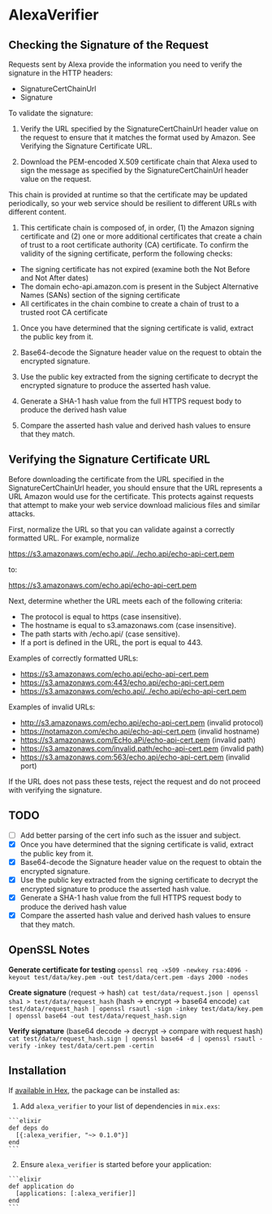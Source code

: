 # AlexaVerifier

## Checking the Signature of the Request

Requests sent by Alexa provide the information you need to verify the signature in the HTTP headers:

- SignatureCertChainUrl
- Signature

To validate the signature:

1. Verify the URL specified by the SignatureCertChainUrl header value on the request to ensure that it matches the format used by Amazon. See Verifying the Signature Certificate URL.

1. Download the PEM-encoded X.509 certificate chain that Alexa used to sign the message as specified by the SignatureCertChainUrl header value on the request.

This chain is provided at runtime so that the certificate may be updated periodically, so your web service should be resilient to different URLs with different content.

1. This certificate chain is composed of, in order, (1) the Amazon signing certificate and (2) one or more additional certificates that create a chain of trust to a root certificate authority (CA) certificate. To confirm the validity of the signing certificate, perform the following checks:
- The signing certificate has not expired (examine both the Not Before and Not After dates)
- The domain echo-api.amazon.com is present in the Subject Alternative Names (SANs) section of the signing certificate
- All certificates in the chain combine to create a chain of trust to a trusted root CA certificate

1. Once you have determined that the signing certificate is valid, extract the public key from it.

1. Base64-decode the Signature header value on the request to obtain the encrypted signature.

1. Use the public key extracted from the signing certificate to decrypt the encrypted signature to produce the asserted hash value.

1. Generate a SHA-1 hash value from the full HTTPS request body to produce the derived hash value

1. Compare the asserted hash value and derived hash values to ensure that they match.

## Verifying the Signature Certificate URL

Before downloading the certificate from the URL specified in the SignatureCertChainUrl header, you should ensure that the URL represents a URL Amazon would use for the certificate. This protects against requests that attempt to make your web service download malicious files and similar attacks.

First, normalize the URL so that you can validate against a correctly formatted URL. For example, normalize

https://s3.amazonaws.com/echo.api/../echo.api/echo-api-cert.pem

to:

https://s3.amazonaws.com/echo.api/echo-api-cert.pem

Next, determine whether the URL meets each of the following criteria:

- The protocol is equal to https (case insensitive).
- The hostname is equal to s3.amazonaws.com (case insensitive).
- The path starts with /echo.api/ (case sensitive).
- If a port is defined in the URL, the port is equal to 443.

Examples of correctly formatted URLs:

- https://s3.amazonaws.com/echo.api/echo-api-cert.pem
- https://s3.amazonaws.com:443/echo.api/echo-api-cert.pem
- https://s3.amazonaws.com/echo.api/../echo.api/echo-api-cert.pem

Examples of invalid URLs:

- http://s3.amazonaws.com/echo.api/echo-api-cert.pem (invalid protocol)
- https://notamazon.com/echo.api/echo-api-cert.pem (invalid hostname)
- https://s3.amazonaws.com/EcHo.aPi/echo-api-cert.pem (invalid path)
- https://s3.amazonaws.com/invalid.path/echo-api-cert.pem (invalid path)
- https://s3.amazonaws.com:563/echo.api/echo-api-cert.pem (invalid port)

If the URL does not pass these tests, reject the request and do not proceed with verifying the signature.


## TODO

- [ ] Add better parsing of the cert info such as the issuer and subject.
- [x] Once you have determined that the signing certificate is valid, extract the public key from it.
- [x] Base64-decode the Signature header value on the request to obtain the encrypted signature.
- [x] Use the public key extracted from the signing certificate to decrypt the encrypted signature to produce the asserted hash value.
- [x] Generate a SHA-1 hash value from the full HTTPS request body to produce the derived hash value
- [x] Compare the asserted hash value and derived hash values to ensure that they match.

## OpenSSL Notes

**Generate certificate for testing**
`openssl req -x509 -newkey rsa:4096 -keyout test/data/key.pem -out test/data/cert.pem -days 2000 -nodes`

**Create signature**
(request -> hash)
`cat test/data/request.json | openssl sha1 > test/data/request_hash`
(hash -> encrypt -> base64 encode)
`cat test/data/request_hash | openssl rsautl -sign -inkey test/data/key.pem | openssl base64 -out test/data/request_hash.sign`

**Verify signature**
(base64 decode -> decrypt -> compare with request hash)
`cat test/data/request_hash.sign | openssl base64 -d | openssl rsautl -verify -inkey test/data/cert.pem -certin`

## Installation

If [available in Hex](https://hex.pm/docs/publish), the package can be installed as:

  1. Add `alexa_verifier` to your list of dependencies in `mix.exs`:

    ```elixir
    def deps do
      [{:alexa_verifier, "~> 0.1.0"}]
    end
    ```

  2. Ensure `alexa_verifier` is started before your application:

    ```elixir
    def application do
      [applications: [:alexa_verifier]]
    end
    ```

